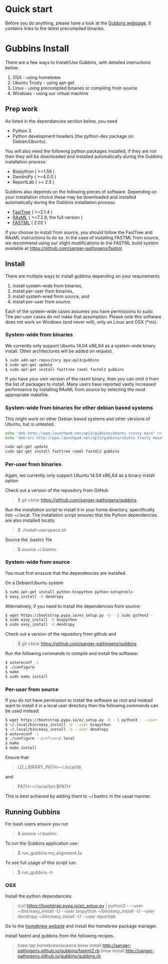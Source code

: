 Quick start
=======
Before you do anything, please have a look at the [Gubbins webpage](http://sanger-pathogens.github.io/gubbins/). It contains links to the latest precompiled binaries.


Gubbins Install
=======

There are a few ways to Install/Use Gubbins, with detailed instructions below:

1. OSX - using homebrew
2. Ubuntu Trusty - using apt-get
3. Linux - using precompiled binaries or compiling from source
4. Windows - using our virtual machine



## Prep work ##
As listed in the dependancies section below, you need
 * Python 3
 * Python development headers (the python-dev package on Debian/Ubuntu).

You will also need the following python packages installed, if they are not then they will be downloaded and installed automatically during the Gubbins installation process:

 * Biopython ( >=1.59 )
 * DendroPy ( >=4.0.0 )
 * ReportLab ( >= 2.5 )

Gubbins also depends on the following pieces of software.  Depending on your installation choice these may be downloaded and installed automatically during the Gubbins installation process. 

* [FastTree](http://www.microbesonline.org/fasttree/) ( >=2.1.4 )
* [RAxML](http://sco.h-its.org/exelixis/software.html) ( >=7.2.8, the full version )
* [FASTML](http://fastml.tau.ac.il/) ( 2.02 )

If you choose to install from source, you should follow the FastTree and RAxML instructions to do so.  In the case of installing FASTML from source, we recommend using our slight modifications to the FASTML build system available at https://github.com/sanger-pathogens/fastml.

## Install ##

There are multiple ways to install gubbins depending on your requirements

1. install system-wide from binaries,
2. install per-user from binaries,
3. install system-wied from source, and
4. install per-user from source.

Each of the system-wide cases assumes you have permissions to _sudo_.  The per-user cases do not make that assumption.  Please note this software does not work on Windows (and never will), only on Linux and OSX (*nix).

### System-wide from binaries ###

We currently only support Ubuntu 14.04 x86_64 as a system-wide binary install.  Other architectures will be added on request.

``` bash
$ sudo add-apt-repository ppa:ap13/gubbins
$ sudo apt-get update
$ sudo apt-get install fasttree raxml fastml2 gubbins
```

If you have your own version of the raxml binary, then you can omit it from the list of packages to install.  Many users have reported vastly increased performance by installing RAxML from source by selecting the most appropriate makefile.


### System-wide from binaries for other debian based systems ###
This might work on other Debian based systems and other versions of Ubuntu, but is untested.

```bash
echo "deb http://ppa.launchpad.net/ap13/gubbins/ubuntu trusty main" >> /etc/apt/sources.list
echo "deb-src http://ppa.launchpad.net/ap13/gubbins/ubuntu trusty main" >> /etc/apt/sources.list

sudo apt-get update
sudo apt-get install fasttree raxml fastml2 gubbins
```

### Per-user from binaries  ###

Again, we currently only support Ubuntu 14.04 x86_64 as a binary install option

Check out a version of the repository from GitHub

> $ git clone https://github.com/sanger-pathogens/gubbins

Run the installation script to install it in your home directory, spectifically into ~/.local.  The installation script ensures that the Python dependencies are also installed locally.

> $ ./install-userspace.sh

Source the .bashrc file

> $ source ~/.bashrc

### System-wide from source ###

You must first enssure that the dependencies are installed.

On a Debian/Ubuntu system
``` bash
$ sudo apt-get install python-biopython python-setuptools
$ easy_install -U dendropy
```

Alternatively, if you need to install the dependencies from source:
``` bash
$ wget https://bootstrap.pypa.io/ez_setup.py -O - | sudo python3 -
$ sudo easy_install -U biopython
$ sudo easy_install -U dendropy
```

Check out a version of the repository from github and

> $ git clone https://github.com/sanger-pathogens/gubbins

Run the following commands to compile and install the software:

``` bash
$ autoreconf -i
$ ./configure
$ make
$ sudo make install
```

### Per-user from source ###

If you do not have permission to install the software as root and instead want to install it in a local user directory then the following commands can be used instead:

``` bash
$ wget https://bootstrap.pypa.io/ez_setup.py -O - | python3 - --user
$ ~/.local/bin/easy_install -U --user biopython
$ ~/.local/bin/easy_install -U --user dendropy
$ autoreconf -i
$ ./configure --prefix=~/.local
$ make
$ make install
```

Ensure that

> LD_LIBRARY_PATH=~/.local/lib

and

> PATH=~/.local/bin:$PATH

This is best achieved by adding them to ~/.bashrc in the usual manner.

## Running Gubbins ##

For bash users ensure you run

> $ source ~/.bashrc

To run the Gubbins application use:

> $ run_gubbins my_alignment.fa

To see full usage of this script run:

> $ run_gubbins -h


### OSX ###
Install the python dependancies:

> curl https://bootstrap.pypa.io/ez_setup.py  | python3 - --user
> ~/bin/easy_install -U --user biopython
> ~/bin/easy_install -U --user dendropy
> ~/bin/easy_install -U --user reportlab

Go to the [homebrew website](http://brew.sh/) and install the homebrew package manager.

Install fastml and gubbins from the following recipes.

> brew tap homebrew/science
> brew install http://sanger-pathogens.github.io/gubbins/fastml2.rb
> brew install http://sanger-pathogens.github.io/gubbins/gubbins.rb
